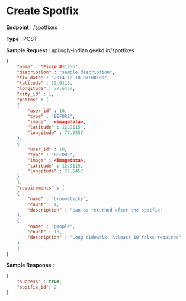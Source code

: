 # Create Spotfix
**Endpoint** : /spotfixes

**Type**	 : POST

**Sample Request** : api.ugly-indian.geekd.in/spotfixes
```json
{
	"name" : 'Fixie #31256',
	"description" : "sample description",
	"fix_date" : "2014-10-18 07:00:00",
	"latitude" : 12.9115,
	"longitude" : 77.6457,
	"city_id" : 1,
	"photos" : [ 
	{
		"user_id" : 10,
		"type" : "BEFORE",
		"image" : <imagedata>,
		"latitude" : 12.9115 ,
		"longitude" : 77.6457
	},
	{
		"user_id" : 10,
		"type" : "BEFORE",
		"image" : <imagedata>,
		"latitude" : 12.9115,
		"longitude" : 77.6457
	}
	],
	"requirements" : [
	{
		"name" : "broomsticks",
		"count" : 4,
		"description" : "can be returned after the spotfix"
	},
	{
		"name" : "people",
		"count" : 10,
		"description" : "Long sidewalk. Atleast 10 folks required"
	}
	]
}
```

**Sample Response** :
```json
{
	"success" : true,
	"spotfix_id": 2
}
```
